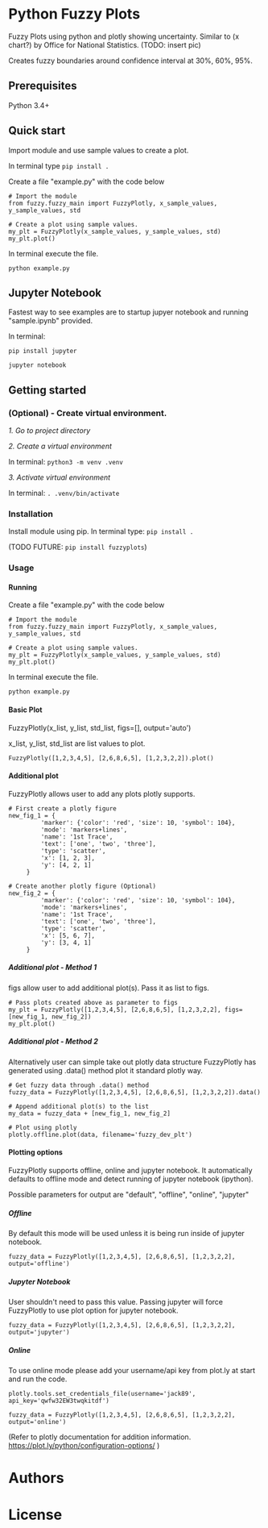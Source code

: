 # Python Fuzzy Plots
Fuzzy Plots using python and plotly showing uncertainty. Similar to (x chart?) by Office for National Statistics.
(TODO: insert pic)

Creates fuzzy boundaries around confidence interval at 30%, 60%, 95%.

## Prerequisites
Python 3.4+

## Quick start
Import module and use sample values to create a plot.

In terminal type
`pip install .`

Create a file "example.py" with the code below
```
# Import the module
from fuzzy.fuzzy_main import FuzzyPlotly, x_sample_values, y_sample_values, std

# Create a plot using sample values.
my_plt = FuzzyPlotly(x_sample_values, y_sample_values, std)
my_plt.plot()
```
In terminal execute the file.

`python example.py`

## Jupyter Notebook
Fastest way to see examples are to startup jupyer notebook and running "sample.ipynb" provided.

In terminal:
```
pip install jupyter

jupyter notebook
``` 

## Getting started

### (Optional) - Create virtual environment.
_1. Go to project directory_

_2. Create a virtual environment_

In terminal: 
`python3 -m venv .venv`

_3. Activate virtual environment_

In terminal: 
`. .venv/bin/activate`


### Installation

Install module using pip.
In terminal type: `pip install .`
 
 (TODO FUTURE: `pip install fuzzyplots`)

### Usage

#### Running

Create a file "example.py" with the code below
```
# Import the module
from fuzzy.fuzzy_main import FuzzyPlotly, x_sample_values, y_sample_values, std

# Create a plot using sample values.
my_plt = FuzzyPlotly(x_sample_values, y_sample_values, std)
my_plt.plot()
```
In terminal execute the file.

`python example.py`

#### Basic Plot
FuzzyPlotly(x_list, y_list, std_list, figs=[], output='auto')

x_list, y_list, std_list are list values to plot.

`FuzzyPlotly([1,2,3,4,5], [2,6,8,6,5], [1,2,3,2,2]).plot()`

#### Additional plot
FuzzyPlotly allows user to add any plots plotly supports.

```
# First create a plotly figure
new_fig_1 = {
         'marker': {'color': 'red', 'size': 10, 'symbol': 104},
         'mode': 'markers+lines',
         'name': '1st Trace',
         'text': ['one', 'two', 'three'],
         'type': 'scatter',
         'x': [1, 2, 3],
         'y': [4, 2, 1]
     }

# Create another plotly figure (Optional)
new_fig_2 = {
         'marker': {'color': 'red', 'size': 10, 'symbol': 104},
         'mode': 'markers+lines',
         'name': '1st Trace',
         'text': ['one', 'two', 'three'],
         'type': 'scatter',
         'x': [5, 6, 7],
         'y': [3, 4, 1]
     }
```

##### Additional plot - Method 1
figs allow user to add additional plot(s). Pass it as list to figs.

```
# Pass plots created above as parameter to figs
my_plt = FuzzyPlotly([1,2,3,4,5], [2,6,8,6,5], [1,2,3,2,2], figs=[new_fig_1, new_fig_2])
my_plt.plot()
```

##### Additional plot - Method 2
Alternatively user can simple take out plotly data structure FuzzyPlotly has generated using .data() method plot it standard plotly way.

```
# Get fuzzy data through .data() method
fuzzy_data = FuzzyPlotly([1,2,3,4,5], [2,6,8,6,5], [1,2,3,2,2]).data()

# Append additional plot(s) to the list
my_data = fuzzy_data + [new_fig_1, new_fig_2]

# Plot using plotly
plotly.offline.plot(data, filename='fuzzy_dev_plt')

```

#### Plotting options
FuzzyPlotly supports offline, online and jupyter notebook. It automatically defaults to offline mode and detect running of jupyter notebook (ipython).

Possible parameters for output are "default", "offline", "online", "jupyter"

##### Offline
By default this mode will be used unless it is being run inside of jupyter notebook.

`fuzzy_data = FuzzyPlotly([1,2,3,4,5], [2,6,8,6,5], [1,2,3,2,2], output='offline')`

##### Jupyter Notebook
User shouldn't need to pass this value. Passing jupyter will force FuzzyPlotly to use plot option for jupyter notebook.

`fuzzy_data = FuzzyPlotly([1,2,3,4,5], [2,6,8,6,5], [1,2,3,2,2], output='jupyter')`

##### Online
To use online mode please add your username/api key from plot.ly at start and run the code.

`plotly.tools.set_credentials_file(username='jack89', api_key='qwfw32EW3twqkitdf')`

`fuzzy_data = FuzzyPlotly([1,2,3,4,5], [2,6,8,6,5], [1,2,3,2,2], output='online')`

(Refer to plotly documentation for addition information.
 https://plot.ly/python/configuration-options/
)

# Authors

# License
